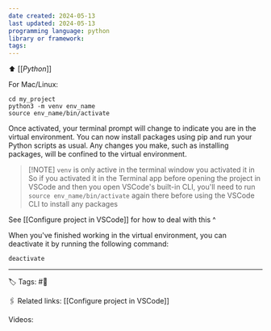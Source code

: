 ```yaml
---
date created: 2024-05-13
last updated: 2024-05-13
programming language: python
library or framework: 
tags:
---
```

⬆ [[_Python_]]

For Mac/Linux:
```shell
cd my_project
python3 -m venv env_name
source env_name/bin/activate
```
Once activated, your terminal prompt will change to indicate you are in the virtual environment. You can now install packages using pip and run your Python scripts as usual. Any changes you make, such as installing packages, will be confined to the virtual environment.

> [!NOTE] `venv` is only active in the terminal window you activated it in
> So if you activated it in the Terminal app before opening the project in VSCode and then you open VSCode's built-in CLI, you'll need to run `source env_name/bin/activate` again there before using the VSCode CLI to install any packages

See [[Configure project in VSCode]] for how to deal with this ^

When you've finished working in the virtual environment, you can deactivate it by running the following command:
```shell
deactivate
```

---
🏷 Tags: #🌱

🖇 Related links:
 [[Configure project in VSCode]] 

Videos: 
